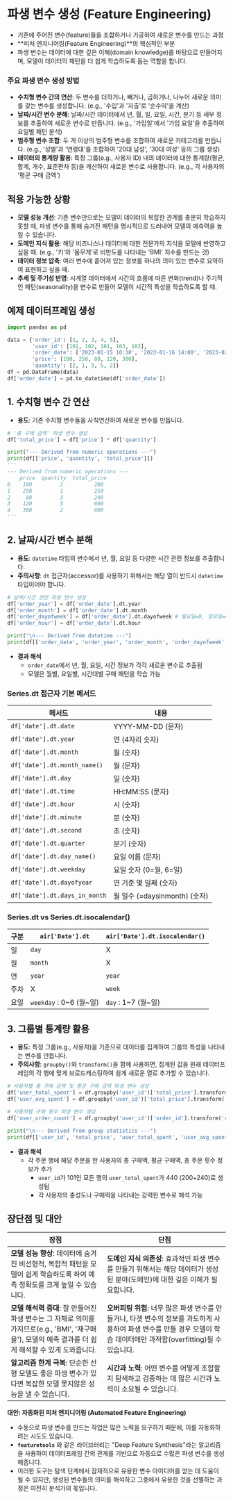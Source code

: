 # 파생 변수 생성 (Feature Engineering)

- 기존에 주어진 변수(feature)들을 조합하거나 가공하여 새로운 변수를 만드는 과정
- **피처 엔지니어링(Feature Engineering)**의 핵심적인 부분
- 파생 변수는 데이터에 대한 깊은 이해(domain knowledge)를 바탕으로 만들어지며, 모델이 데이터의 패턴을 더 쉽게 학습하도록 돕는 역할을 합니다.

### 주요 파생 변수 생성 방법
- **수치형 변수 간의 연산**: 두 변수를 더하거나, 빼거나, 곱하거나, 나누어 새로운 의미를 갖는 변수를 생성합니다. (e.g., '수입'과 '지출'로 '순수익'을 계산)
- **날짜/시간 변수 분해**: 날짜/시간 데이터에서 년, 월, 일, 요일, 시간, 분기 등 세부 정보를 추출하여 새로운 변수로 만듭니다. (e.g., '가입일'에서 '가입 요일'을 추출하여 요일별 패턴 분석)
- **범주형 변수 조합**: 두 개 이상의 범주형 변수를 조합하여 새로운 카테고리를 만듭니다. (e.g., '성별'과 '연령대'를 조합하여 '20대 남성', '30대 여성' 등의 그룹 생성)
- **데이터의 통계량 활용**: 특정 그룹(e.g., 사용자 ID) 내의 데이터에 대한 통계량(평균, 합계, 개수, 표준편차 등)을 계산하여 새로운 변수로 사용합니다. (e.g., 각 사용자의 '평균 구매 금액')

## 적용 가능한 상황

- **모델 성능 개선**: 기존 변수만으로는 모델이 데이터의 복잡한 관계를 충분히 학습하지 못할 때, 파생 변수를 통해 숨겨진 패턴을 명시적으로 드러내어 모델의 예측력을 높일 수 있습니다.
- **도메인 지식 활용**: 해당 비즈니스나 데이터에 대한 전문가의 지식을 모델에 반영하고 싶을 때. (e.g., '키'와 '몸무게'로 비만도를 나타내는 'BMI' 지수를 만드는 것)
- **데이터 정보 압축**: 여러 변수에 흩어져 있는 정보를 하나의 의미 있는 변수로 요약하여 표현하고 싶을 때.
- **추세 및 주기성 반영**: 시계열 데이터에서 시간의 흐름에 따른 변화(trend)나 주기적인 패턴(seasonality)을 변수로 만들어 모델이 시간적 특성을 학습하도록 할 때.

## 예제 데이터프레임 생성

```python
import pandas as pd

data = {'order_id': [1, 2, 3, 4, 5],
        'user_id': [101, 102, 101, 103, 102],
        'order_date': ['2023-01-15 10:30', '2023-01-16 14:00', '2023-02-20 11:00', '2023-03-10 20:45', '2023-03-12 13:20'],
        'price': [100, 250, 80, 120, 300],
        'quantity': [2, 1, 3, 5, 2]}
df = pd.DataFrame(data)
df['order_date'] = pd.to_datetime(df['order_date'])
```

## 1. 수치형 변수 간 연산

- **용도**: 기존 수치형 변수들을 사칙연산하여 새로운 변수를 만듭니다.

```python
# '총 구매 금액' 파생 변수 생성
df['total_price'] = df['price'] * df['quantity']

print("--- Derived from numeric operations ---")
print(df[['price', 'quantity', 'total_price']])
'''
--- Derived from numeric operations ---
    price  quantity  total_price
0    100         2          200
1    250         1          250
2     80         3          240
3    120         5          600
4    300         2          600
'''
```

## 2. 날짜/시간 변수 분해

- **용도**: `datetime` 타입의 변수에서 년, 월, 요일 등 다양한 시간 관련 정보를 추출합니다.
- **주의사항**: `dt` 접근자(accessor)를 사용하기 위해서는 해당 열이 반드시 `datetime` 타입이어야 합니다.

```python
# 날짜/시간 관련 파생 변수 생성
df['order_year'] = df['order_date'].dt.year
df['order_month'] = df['order_date'].dt.month
df['order_dayofweek'] = df['order_date'].dt.dayofweek # 월요일=0, 일요일=6
df['order_hour'] = df['order_date'].dt.hour

print("\n--- Derived from datetime ---")
print(df[['order_date', 'order_year', 'order_month', 'order_dayofweek', 'order_hour']])
```
- **결과 해석**
    - `order_date`에서 년, 월, 요일, 시간 정보가 각각 새로운 변수로 추출됨
    - 모델은 월별, 요일별, 시간대별 구매 패턴을 학습 가능

### Series.dt 접근자 기본 메서드

| 메서드                        | 내용                                |
|-------------------------------|-------------------------------------|
| `df['date'].dt.date`          | YYYY-MM-DD (문자)                   |
| `df['date'].dt.year`          | 연 (4자리 숫자)                     |
| `df['date'].dt.month`         | 월 (숫자)                           |
| `df['date'].dt.month_name()`  | 월 (문자)                           |
| `df['date'].dt.day`           | 일 (숫자)                           |
| `df['date'].dt.time`          | HH:MM:SS (문자)                     |
| `df['date'].dt.hour`          | 시 (숫자)                           |
| `df['date'].dt.minute`        | 분 (숫자)                           |
| `df['date'].dt.second`        | 초 (숫자)                           |
| `df['date'].dt.quarter`       | 분기 (숫자)                         |
| `df['date'].dt.day_name()`    | 요일 이름 (문자)                    |
| `df['date'].dt.weekday`       | 요일 숫자 (0=월, 6=일)              |
| `df['date'].dt.dayofyear`     | 연 기준 몇 일째 (숫자)              |
| `df['date'].dt.days_in_month` | 월 일수 (=daysinmonth) (숫자)       |

### Series.dt vs Series.dt.isocalendar()

| 구분 | `air['Date'].dt`             | `air['Date'].dt.isocalendar()` |
|------|------------------------------|--------------------------------|
| 일   | `day`                        | X                              |
| 월   | `month`                      | X                              |
| 연   | `year`                       | `year`                         |
| 주차 | X                            | `week`                         |
| 요일 | `weekday` : 0~6 (월~일)      | `day` : 1~7 (월~일)            |

## 3. 그룹별 통계량 활용

- **용도**: 특정 그룹(e.g., 사용자)을 기준으로 데이터를 집계하여 그룹의 특성을 나타내는 변수를 만듭니다.
- **주의사항**: `groupby()`와 `transform()`을 함께 사용하면, 집계된 값을 원래 데이터프레임의 각 행에 맞게 브로드캐스팅하여 쉽게 새로운 열로 추가할 수 있습니다.

```python
# 사용자별 총 구매 금액 및 평균 구매 금액 파생 변수 생성
df['user_total_spent'] = df.groupby('user_id')['total_price'].transform('sum')
df['user_avg_spent'] = df.groupby('user_id')['total_price'].transform('mean')

# 사용자별 구매 횟수 파생 변수 생성
df['user_order_count'] = df.groupby('user_id')['order_id'].transform('count')

print("\n--- Derived from group statistics ---")
print(df[['user_id', 'total_price', 'user_total_spent', 'user_avg_spent', 'user_order_count']])
```

- **결과 해석**
    - 각 주문 행에 해당 주문을 한 사용자의 총 구매액, 평균 구매액, 총 주문 횟수 정보가 추가
        - `user_id`가 101인 모든 행의 `user_total_spent`가 440 (200+240)로 생성됨
        - 각 사용자의 충성도나 구매력을 나타내는 강력한 변수로 해석 가능

## 장단점 및 대안

| 장점 | 단점 |
|---|---|
| **모델 성능 향상**: 데이터에 숨겨진 비선형적, 복합적 패턴을 모델이 쉽게 학습하도록 하여 예측 정확도를 크게 높일 수 있습니다. | **도메인 지식 의존성**: 효과적인 파생 변수를 만들기 위해서는 해당 데이터가 생성된 분야(도메인)에 대한 깊은 이해가 필요합니다. |
| **모델 해석력 증대**: 잘 만들어진 파생 변수는 그 자체로 의미를 가지므로(e.g., 'BMI', '재구매율'), 모델의 예측 결과를 더 쉽게 해석할 수 있게 도와줍니다. | **오버피팅 위험**: 너무 많은 파생 변수를 만들거나, 타겟 변수의 정보를 과도하게 사용하여 파생 변수를 만들 경우 모델이 학습 데이터에만 과적합(overfitting)될 수 있습니다. |
| **알고리즘 한계 극복**: 단순한 선형 모델도 좋은 파생 변수가 있다면 복잡한 모델 못지않은 성능을 낼 수 있습니다. | **시간과 노력**: 어떤 변수를 어떻게 조합할지 탐색하고 검증하는 데 많은 시간과 노력이 소요될 수 있습니다. |

**대안: 자동화된 피처 엔지니어링 (Automated Feature Engineering)**

- 수동으로 파생 변수를 만드는 작업은 많은 노력을 요구하기 때문에, 이를 자동화하려는 시도도 있습니다.
- **`featuretools`** 와 같은 라이브러리는 "Deep Feature Synthesis"라는 알고리즘을 사용하여 데이터프레임 간의 관계를 기반으로 자동으로 수많은 파생 변수를 생성해줍니다.
- 이러한 도구는 탐색 단계에서 잠재적으로 유용한 변수 아이디어를 얻는 데 도움이 될 수 있지만, 생성된 변수들의 의미를 해석하고 그중에서 유용한 것을 선별하는 과정은 여전히 분석가의 몫입니다.